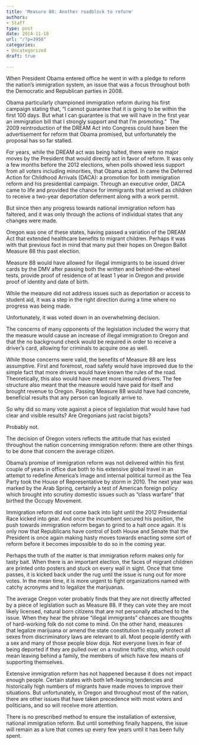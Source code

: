 ```yaml
---
title: 'Measure 88: Another roadblock to reform'
authors:
- Staff
type: post
date: 2014-11-18
url: "/?p=3958"
categories:
- Uncategorized
draft: true

---
```

When President Obama entered office he went in with a pledge to reform the nation’s immigration system, an issue that was a focus throughout both the Democratic and Republican parties in 2008.

Obama particularly championed immigration reform during his first campaign stating that, “I cannot guarantee that it is going to be within the first 100 days. But what I can guarantee is that we will have in the first year an immigration bill that I strongly support and that I’m promoting.”  The 2009 reintroduction of the DREAM Act into Congress could have been the advertisement for reform that Obama promised, but unfortunately the proposal has so far stalled.

For years, while the DREAM act was being halted, there were no major moves by the President that would directly act in favor of reform. It was only a few months before the 2012 elections, when polls showed less support from all voters including minorities, that Obama acted. In came the Deferred Action for Childhood Arrivals (DACA): a promotion for both immigration reform and his presidential campaign. Through an executive order, DACA came to life and provided the chance for immigrants that arrived as children to receive a two-year deportation deferment along with a work permit.

But since then any progress towards national immigration reform has faltered, and it was only through the actions of individual states that any changes were made.

Oregon was one of these states, having passed a variation of the DREAM Act that extended healthcare benefits to migrant children. Perhaps it was with that previous fact in mind that many put their hopes on Oregon Ballot Measure 88 this past election.

Measure 88 would have allowed for illegal immigrants to be issued driver cards by the DMV after passing both the written and behind-the-wheel tests, provide proof of residence of at least 1 year in Oregon and provide proof of identity and date of birth.

While the measure did not address issues such as deportation or access to student aid, it was a step in the right direction during a time where no progress was being made.

Unfortunately, it was voted down in an overwhelming decision.

The concerns of many opponents of the legislation included the worry that the measure would cause an increase of illegal immigration to Oregon and that the no background check would be required in order to receive a driver’s card, allowing for criminals to acquire one as well.

While those concerns were valid, the benefits of Measure 88 are less assumptive. First and foremost, road safety would have improved due to the simple fact that more drivers would have known the rules of the road. Theoretically, this also would have meant more insured drivers. The fee structure also meant that the measure would have paid for itself and brought revenue to Oregon. Passing Measure 88 would have had concrete, beneficial results that any person can logically arrive to.

So why did so many vote against a piece of legislation that would have had clear and visible results? Are Oregonians just racist bigots?

Probably not.

The decision of Oregon voters reflects the attitude that has existed throughout the nation concerning immigration reform: there are other things to be done that concern the average citizen.

Obama’s promise of immigration reform was not delivered within his first couple of years in office due both to his extensive global travel in an attempt to redefine America’s image and internal political turmoil as the Tea Party took the House of Representative by storm in 2010. The next year was marked by the Arab Spring, certainly a test of American foreign policy which brought into scrutiny domestic issues such as “class warfare” that birthed the Occupy Movement.

Immigration reform did not come back into light until the 2012 Presidential Race kicked into gear. And once the incumbent secured his position, the push towards immigration reform began to grind to a halt once again. It is only now that Republicans have control of both House and Senate that the President is once again making hasty moves towards enacting some sort of reform before it becomes impossible to do so in the coming year.

Perhaps the truth of the matter is that immigration reform makes only for tasty bait. When there is an important election, the faces of migrant children are printed onto posters and stuck on every wall in sight. Once that time passes, it is kicked back under the rug until the issue is rung out for more votes. In the mean time, it is more urgent to fight organizations named with catchy acronyms and to legalize the marijuanas.

The average Oregon voter probably finds that they are not directly affected by a piece of legislation such as Measure 88. If they can vote they are most likely licensed, natural born citizens that are not personally attached to the issue. When they hear the phrase “illegal immigrants” chances are thoughts of hard-working folk do not come to mind. On the other hand, measures that legalize marijuana or amend the state constitution to equally protect all sexes from discriminatory laws are relevant to all. Most people identify with a sex and many of those people blow doja. Not everyone lives in fear of being deported if they are pulled over on a routine traffic stop, which could mean leaving behind a family, the members of which have few means of supporting themselves.

Extensive immigration reform has not happened because it does not impact enough people. Certain states with both left-leaning tendencies and historically high numbers of migrants have made moves to improve their situations. But unfortunately, in Oregon and throughout most of the nation, there are other issues that have taken precedence with most voters and politicians, and so will receive more attention.

There is no prescribed method to ensure the installation of extensive, national immigration reform. But until something finally happens, the issue will remain as a lure that comes up every few years until it has been fully spent.
